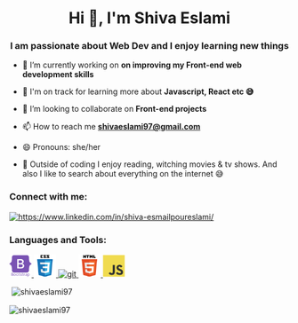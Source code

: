 <h1 align="center">Hi 👋, I'm Shiva Eslami</h1>
<h3 align="center">I am passionate about Web Dev and I enjoy learning new things</h3>



- 🔭 I’m currently working on **on improving my Front-end web development skills**

- 🌱 I'm on track for learning more about **Javascript, React etc 😅**

- 👯 I’m looking to collaborate on **Front-end projects**

- 📫 How to reach me **shivaeslami97@gmail.com**

- 😄 Pronouns: she/her
- 👀 Outside of coding I enjoy reading, witching movies & tv shows. And also I like to search about everything on the internet 😅 

<h3 align="left">Connect with me:</h3>
<p align="left">
<a href="https://linkedin.com/in/https://www.linkedin.com/in/shiva-esmailpoureslami/" target="blank"><img align="center" src="https://raw.githubusercontent.com/rahuldkjain/github-profile-readme-generator/master/src/images/icons/Social/linked-in-alt.svg" alt="https://www.linkedin.com/in/shiva-esmailpoureslami/" height="30" width="40" /></a>
</p>

<h3 align="left">Languages and Tools:</h3>
<p align="left"> <a href="https://getbootstrap.com" target="_blank" rel="noreferrer"> <img src="https://raw.githubusercontent.com/devicons/devicon/master/icons/bootstrap/bootstrap-plain-wordmark.svg" alt="bootstrap" width="40" height="40"/> </a> <a href="https://www.w3schools.com/css/" target="_blank" rel="noreferrer"> <img src="https://raw.githubusercontent.com/devicons/devicon/master/icons/css3/css3-original-wordmark.svg" alt="css3" width="40" height="40"/> </a> <a href="https://git-scm.com/" target="_blank" rel="noreferrer"> <img src="https://www.vectorlogo.zone/logos/git-scm/git-scm-icon.svg" alt="git" width="40" height="40"/> </a> <a href="https://www.w3.org/html/" target="_blank" rel="noreferrer"> <img src="https://raw.githubusercontent.com/devicons/devicon/master/icons/html5/html5-original-wordmark.svg" alt="html5" width="40" height="40"/> </a> <a href="https://developer.mozilla.org/en-US/docs/Web/JavaScript" target="_blank" rel="noreferrer"> <img src="https://raw.githubusercontent.com/devicons/devicon/master/icons/javascript/javascript-original.svg" alt="javascript" width="40" height="40"/> </a> </p>

<p>&nbsp;<img align="center" src="https://github-readme-stats.vercel.app/api?username=shivaeslami97&show_icons=true&locale=en" alt="shivaeslami97" /></p>

<p><img align="center" src="https://github-readme-streak-stats.herokuapp.com/?user=shivaeslami97&" alt="shivaeslami97" /></p>
